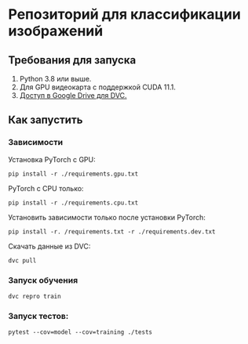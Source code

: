 # Репозиторий для классификации изображений

## Требования для запуска

1. Python 3.8 или выше.
2. Для GPU видеокарта с поддержкой CUDA 11.1.
3. [Доступ в Google Drive для DVC.](https://dvc.org/doc/user-guide/setup-google-drive-remote)

## Как запустить

### Зависимости

Установка PyTorch с GPU:
```
pip install -r ./requirements.gpu.txt
```

PyTorch с CPU только:
```
pip install -r ./requirements.cpu.txt
```

Установить зависимости только после установки PyTorch:
```
pip install -r. /requirements.txt -r ./requirements.dev.txt
```

Скачать данные из DVC:
```
dvc pull
```

### Запуск обучения
```
dvc repro train
```

### Запуск тестов:
```
pytest --cov=model --cov=training ./tests
```
